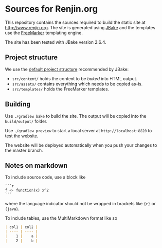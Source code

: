 # Sources for Renjin.org

This repository contains the sources required to build the static site at
http://www.renjin.org. The site is generated using [JBake](https://jbake.org)
and the templates use the
[FreeMarker](https://freemarker.apache.org/docs/dgui.html) templating engine.

The site has been tested with JBake version 2.6.4.

## Project structure

We use the [default project
structure](https://jbake.org/docs/2.6.3/#project_structure) recommended by
JBake:

* `src/content/` holds the content to be _baked_ into HTML output.
* `src/assets/` contains everything which needs to be copied as-is.
* `src/templates/` holds the FreeMarker templates.

## Building

Use `./gradlew bake` to build the site. The output will be copied into the `build/output/` folder.

Use `./gradlew preview` to start a local server at `http://localhost:8820` to test the website.

The website will be deployed automatically when you push your changes to the master branch.

## Notes on markdown

To include source code, use a block like

    ```r
    f <- function(x) x^2
    ```

where the language indicator should not be wrapped in brackets like `{r}` or `{java}`.

To include tables, use the MultiMarkdown format like so

```markdown
| col1 | col2 |
| ---- | ---- |
|    1 |    a |
|    2 |    b |
```

